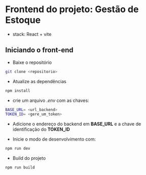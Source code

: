# Frontend do projeto: Gestão de Estoque

- stack: React + vite

## Iniciando o front-end

- Baixe o repositório

```bash
git clone <repositorio>
```

- Atualize as dependências

```bash
npm install
```

- crie um arquivo _.env_ com as chaves:

```bash
BASE_URL= <url_backend>
TOKEN_ID= <gere_um_token>
```

- Adicione o endereço do backend em **BASE_URL** e a chave de identificação do **TOKEN_ID**

- Inicie o modo de desenvolvimento com:

```bash
npm run dev
```

- Build do projeto

```bash
npm run build
```
